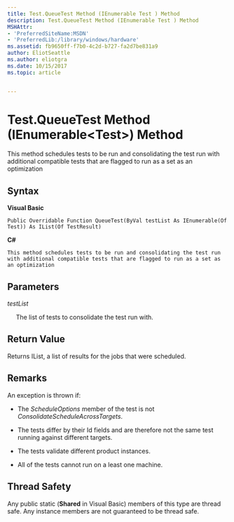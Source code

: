 ```yaml
---
title: Test.QueueTest Method (IEnumerable Test ) Method
description: Test.QueueTest Method (IEnumerable Test ) Method
MSHAttr:
- 'PreferredSiteName:MSDN'
- 'PreferredLib:/library/windows/hardware'
ms.assetid: fb9650ff-f7b0-4c2d-b727-fa2d7be831a9
author: EliotSeattle
ms.author: eliotgra
ms.date: 10/15/2017
ms.topic: article


---
```


# Test.QueueTest Method (IEnumerable&lt;Test&gt;) Method


This method schedules tests to be run and consolidating the test run with additional compatible tests that are flagged to run as a set as an optimization

## <span id="Syntax"></span><span id="syntax"></span><span id="SYNTAX"></span>Syntax


**Visual Basic**

`Public Overridable Function QueueTest(ByVal testList As IEnumerable(Of Test)) As IList(Of TestResult)`

**C#**

`This method schedules tests to be run and consolidating the test run with additional compatible tests that are flagged to run as a set as an optimization`

## <span id="Parameters"></span><span id="parameters"></span><span id="PARAMETERS"></span>Parameters


*testList*

     The list of tests to consolidate the test run with.

## <span id="Return_Value"></span><span id="return_value"></span><span id="RETURN_VALUE"></span>Return Value


Returns IList, a list of results for the jobs that were scheduled.

## <span id="Remarks"></span><span id="remarks"></span><span id="REMARKS"></span>Remarks


An exception is thrown if:

-   The *ScheduleOptions* member of the test is not *ConsolidateScheduleAcrossTargets*.

-   The tests differ by their Id fields and are therefore not the same test running against different targets.

-   The tests validate different product instances.

-   All of the tests cannot run on a least one machine.

## <span id="Thread_Safety"></span><span id="thread_safety"></span><span id="THREAD_SAFETY"></span>Thread Safety


Any public static (**Shared** in Visual Basic) members of this type are thread safe. Any instance members are not guaranteed to be thread safe.

 

 






